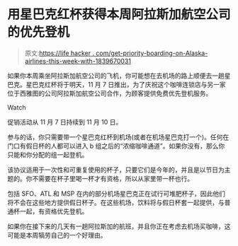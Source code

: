 # 用星巴克红杯获得本周阿拉斯加航空公司的优先登机

> 原文:[https://life hacker . com/get-priority-boarding-on-Alaska-airlines-this-week-with-1839670031](https://lifehacker.com/get-priority-boarding-on-alaska-airlines-this-week-with-1839670031)

如果你本周乘坐阿拉斯加航空公司的飞机，你可能想在去机场的路上顺便去一趟星巴克。星巴克红杯将于明天，11 月 7 日推出，为了庆祝这个咖啡连锁店与另一家位于西雅图的公司阿拉斯加航空公司合作，为顾客提供免费优先登机服务。

Watch

促销活动从 11 月 7 日持续到 11 月 10 日。

参与的话，你只需要带一个星巴克红杯到机场(或者在机场星巴克打一个)。任何在门口有假日杯的人都可以进入 b 组之后的“浓缩咖啡通道”。如果你没有，那么你只能和你分配的组一起登机。

该协议适用于一次性和可重复使用的杯子，只要它们是今年的，并且是以节日为主题的。你不需要在杯子里喝一杯才有资格，所以从家里带一杯也行。

包括 SFO、ATL 和 MSP 在内的部分机场星巴克正在试行可堆肥杯子，因此他们将不会在这些地方提供假日杯子。在这些机场，饮料将与假日杯套一起提供，与普通杯一起，有资格优先登机。

如果你在接下来的几天有一趟阿拉斯加的航班，并且你正在考虑去机场买咖啡，这可能是本周犒劳自己的一个好理由。